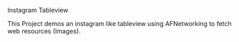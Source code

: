 Instagram Tableview

This Project demos an instagram like tableview using AFNetworking to fetch web resources (Images). 
